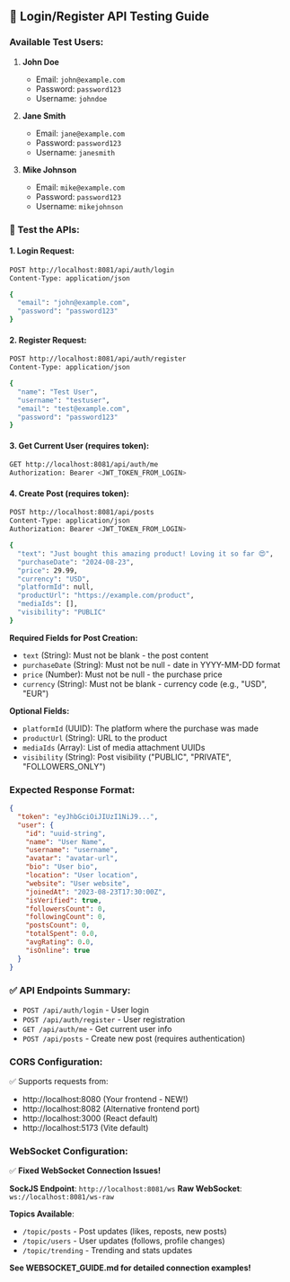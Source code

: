 ## 🔐 Login/Register API Testing Guide

### Available Test Users:
1. **John Doe**
   - Email: `john@example.com`
   - Password: `password123`
   - Username: `johndoe`

2. **Jane Smith**
   - Email: `jane@example.com`
   - Password: `password123`
   - Username: `janesmith`

3. **Mike Johnson**
   - Email: `mike@example.com`
   - Password: `password123`
   - Username: `mikejohnson`

### 🧪 Test the APIs:

#### 1. Login Request:
```bash
POST http://localhost:8081/api/auth/login
Content-Type: application/json

{
  "email": "john@example.com",
  "password": "password123"
}
```

#### 2. Register Request:
```bash
POST http://localhost:8081/api/auth/register
Content-Type: application/json

{
  "name": "Test User",
  "username": "testuser",
  "email": "test@example.com",
  "password": "password123"
}
```

#### 3. Get Current User (requires token):
```bash
GET http://localhost:8081/api/auth/me
Authorization: Bearer <JWT_TOKEN_FROM_LOGIN>
```

#### 4. Create Post (requires token):
```bash
POST http://localhost:8081/api/posts
Content-Type: application/json
Authorization: Bearer <JWT_TOKEN_FROM_LOGIN>

{
  "text": "Just bought this amazing product! Loving it so far 😍",
  "purchaseDate": "2024-08-23",
  "price": 29.99,
  "currency": "USD",
  "platformId": null,
  "productUrl": "https://example.com/product",
  "mediaIds": [],
  "visibility": "PUBLIC"
}
```

**Required Fields for Post Creation:**
- `text` (String): Must not be blank - the post content
- `purchaseDate` (String): Must not be null - date in YYYY-MM-DD format
- `price` (Number): Must not be null - the purchase price
- `currency` (String): Must not be blank - currency code (e.g., "USD", "EUR")

**Optional Fields:**
- `platformId` (UUID): The platform where the purchase was made
- `productUrl` (String): URL to the product
- `mediaIds` (Array): List of media attachment UUIDs
- `visibility` (String): Post visibility ("PUBLIC", "PRIVATE", "FOLLOWERS_ONLY")

### Expected Response Format:
```json
{
  "token": "eyJhbGciOiJIUzI1NiJ9...",
  "user": {
    "id": "uuid-string",
    "name": "User Name",
    "username": "username",
    "avatar": "avatar-url",
    "bio": "User bio",
    "location": "User location",
    "website": "User website",
    "joinedAt": "2023-08-23T17:30:00Z",
    "isVerified": true,
    "followersCount": 0,
    "followingCount": 0,
    "postsCount": 0,
    "totalSpent": 0.0,
    "avgRating": 0.0,
    "isOnline": true
  }
}
```

### ✅ API Endpoints Summary:
- `POST /api/auth/login` - User login
- `POST /api/auth/register` - User registration  
- `GET /api/auth/me` - Get current user info
- `POST /api/posts` - Create new post (requires authentication)

### CORS Configuration:
✅ Supports requests from:
- http://localhost:8080 (Your frontend - NEW!)
- http://localhost:8082 (Alternative frontend port)
- http://localhost:3000 (React default)
- http://localhost:5173 (Vite default)

### WebSocket Configuration:
✅ **Fixed WebSocket Connection Issues!**

**SockJS Endpoint**: `http://localhost:8081/ws`
**Raw WebSocket**: `ws://localhost:8081/ws-raw`

**Topics Available**:
- `/topic/posts` - Post updates (likes, reposts, new posts)
- `/topic/users` - User updates (follows, profile changes)
- `/topic/trending` - Trending and stats updates

**See WEBSOCKET_GUIDE.md for detailed connection examples!**